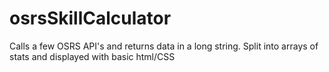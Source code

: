 # osrsSkillCalculator

Calls a few OSRS API's and returns data in a long string. Split into arrays of stats and displayed with basic html/CSS
